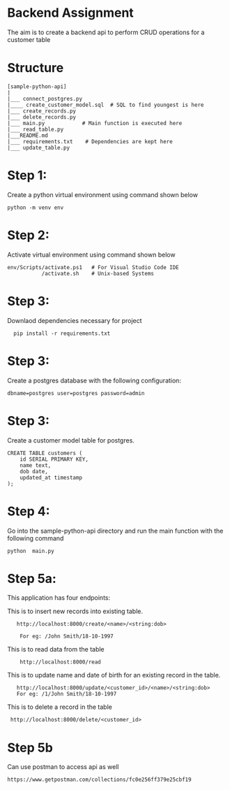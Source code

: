 # Backend Assignment
The aim is to create a backend api to perform CRUD operations for a customer table



# Structure

```
[sample-python-api]
|
|___ connect_postgres.py
|____ create_customer_model.sql  # SQL to find youngest is here
|___ create_records.py
|___ delete_records.py   
|___ main.py            # Main function is executed here
|___ read_table.py
|___README.md
|___ requirements.txt    # Dependencies are kept here
|___ update_table.py

```


# Step 1:
Create a python virtual environment using command shown below

```
python -m venv env
```

# Step 2:
Activate virtual environment using command shown below
```
env/Scripts/activate.ps1   # For Visual Studio Code IDE
           /activate.sh    # Unix-based Systems
```

# Step 3:
Downlaod dependencies necessary for project
```
  pip install -r requirements.txt

```


# Step 3:
Create a postgres database with the following configuration:
```
dbname=postgres user=postgres password=admin

```


# Step 3:
Create a customer model table for postgres. 
```
CREATE TABLE customers (
    id SERIAL PRIMARY KEY,
    name text, 
    dob date, 
    updated_at timestamp
);

```

# Step 4:
Go into the sample-python-api directory and run the main function with the following command

```
python  main.py

```




# Step 5a:

This application has four endpoints: 

This is to insert new records into existing table.

```
   http://localhost:8000/create/<name>/<string:dob>  
   
    For eg: /John Smith/18-10-1997
```
This is to read data from the table

```
    http://localhost:8000/read                       

```
This is to update name and date of birth for an existing record in the table.

```
   http://localhost:8000/update/<customer_id>/<name>/<string:dob>    
   For eg: /1/John Smith/18-10-1997
```
This is to delete a record in the table
```
 http://localhost:8000/delete/<customer_id>                      

```


# Step 5b

Can use postman to access api as well
```
https://www.getpostman.com/collections/fc0e256ff379e25cbf19

```

